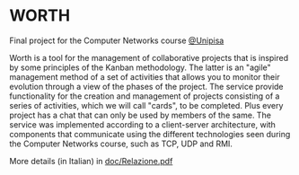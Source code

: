 # WORTH
Final project for the Computer Networks course [@Unipisa](https://github.com/Unipisa)

Worth is a tool for the management of collaborative projects that is inspired by some principles of the Kanban methodology. The latter is an "agile" management method of a set of activities that allows you to monitor their evolution through a view of the phases of the project.
The service provide functionality for the creation and management of projects consisting of a series of activities, which we will call "cards", to be completed. Plus every project has a chat that can only be used by members of the same.
The service was implemented according to a client-server architecture, with components that communicate using the different technologies seen during the Computer Networks course, such as TCP, UDP and RMI.

More details (in Italian) in [doc/Relazione.pdf](https://github.com/fram112/worth/blob/master/doc/Relazione.pdf) 
